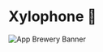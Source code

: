 # Xylophone 🎹
![App Brewery Banner](https://github.com/londonappbrewery/Images/blob/master/AppBreweryBanner.png)
